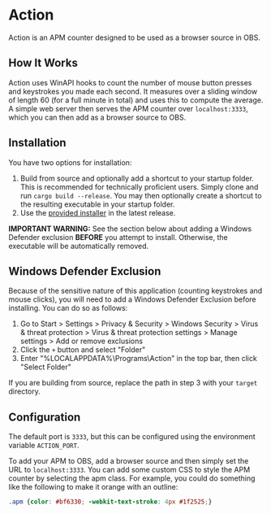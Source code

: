 # Action

Action is an APM counter designed to be used as a browser source in OBS.

## How It Works

Action uses WinAPI hooks to count the number of mouse button presses and keystrokes you made each second. It measures over a sliding window of length 60 (for a full minute in total) and uses this to compute the average. A simple web server then serves the APM counter over `localhost:3333`, which you can then add as a browser source to OBS.

## Installation 

You have two options for installation:

1. Build from source and optionally add a shortcut to your startup folder. This is recommended for technically proficient users. Simply clone and run `cargo build --release`. You may then optionally create a shortcut to the resulting executable in your startup folder.
2. Use the [provided installer][installer] in the latest release.

**IMPORTANT WARNING:** See the section below about adding a Windows Defender exclusion **BEFORE** you attempt to install. Otherwise, the executable will be automatically removed.

## Windows Defender Exclusion

Because of the sensitive nature of this application (counting keystrokes and mouse clicks), you will need to add a Windows Defender Exclusion before installing. You can do so as follows:

1. Go to Start > Settings > Privacy & Security > Windows Security > Virus & threat protection > Virus & threat protection settings > Manage settings > Add or remove exclusions
2. Click the `+` button and select "Folder"
3. Enter "%LOCALAPPDATA%\Programs\Action" in the top bar, then click "Select Folder"

If you are building from source, replace the path in step 3 with your `target` directory.

## Configuration

The default port is `3333`, but this can be configured using the environment variable `ACTION_PORT`.

To add your APM to OBS, add a browser source and then simply set the URL to `localhost:3333`. You can add some custom CSS to style the APM counter by selecting the apm class. For example, you could do something like the following to make it orange with an outline:

```css
.apm {color: #bf6330; -webkit-text-stroke: 4px #1f2525;}
```

[installer]: https://github.com/willfindlay/action/releases/download/v0.1.1/ActionSetup.exe